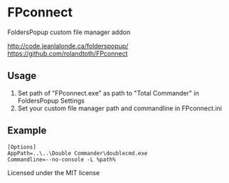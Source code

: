 <h1>FPconnect</h1>

FoldersPopup custom file manager addon

http://code.jeanlalonde.ca/folderspopup/
https://github.com/rolandtoth/FPconnect

<h2>Usage</h2>

<ol>
<li>Set path of "FPconnect.exe" as path to "Total Commander" in FoldersPopup Settings</li>
<li>Set your custom file manager path and commandline in FPconnect.ini</li>
</ol>

<h2>Example</h2>

```
[Options]
AppPath=..\..\Double Commander\doublecmd.exe
Commandline=--no-console -L %path%
```

Licensed under the MIT license